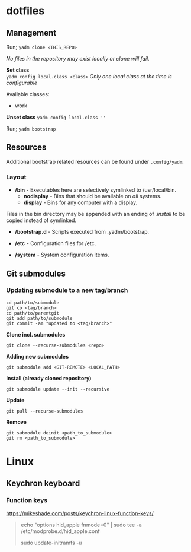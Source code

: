 # dotfiles

## Management

Run; `yadm clone <THIS_REPO>`

_No files in the repository may exist locally or clone will fail._

**Set class**\
`yadm config local.class <class>`
_Only one local class at the time is configurable_

Available classes:

* work

**Unset class**
`yadm config local.class ''`

Run; `yadm bootstrap`

## Resources

Additional bootstrap related resources can be found under `.config/yadm`.

### Layout

* **/bin** -  Executables here are selectively symlinked to /usr/local/bin.
  * **nodisplay** - Bins that should be available on _all_ systems.
  * **display**   - Bins for any computer with a display.

Files in the bin directory may be appended with an ending of _.install_ to be copied instead of symlinked.

* **/bootstrap.d** - Scripts executed from .yadm/bootstrap.

* **/etc** - Configuration files for /etc.

* **/system** - System configuration items.

## Git submodules

### Updating submodule to a new tag/branch

`cd path/to/submodule`  
`git co <tag/branch>`  
`cd path/to/parentgit`  
`git add path/to/submodule`  
`git commit -am "updated to <tag/branch>"`  


**Clone incl. submodules**

```
git clone --recurse-submodules <repo>
```

**Adding new submodules**

```
git submodule add <GIT-REMOTE> <LOCAL_PATH>
```

**Install (already cloned repository)**

```
git submodule update --init --recursive
```

**Update**

```
git pull --recurse-submodules
```

**Remove**

```
git submodule deinit <path_to_submodule>
git rm <path_to_submodule>
```

# Linux

## Keychron keyboard

### Function keys
<https://mikeshade.com/posts/keychron-linux-function-keys/>

> echo "options hid_apple fnmode=0" | sudo tee -a /etc/modprobe.d/hid_apple.conf
>
> sudo update-initramfs -u

